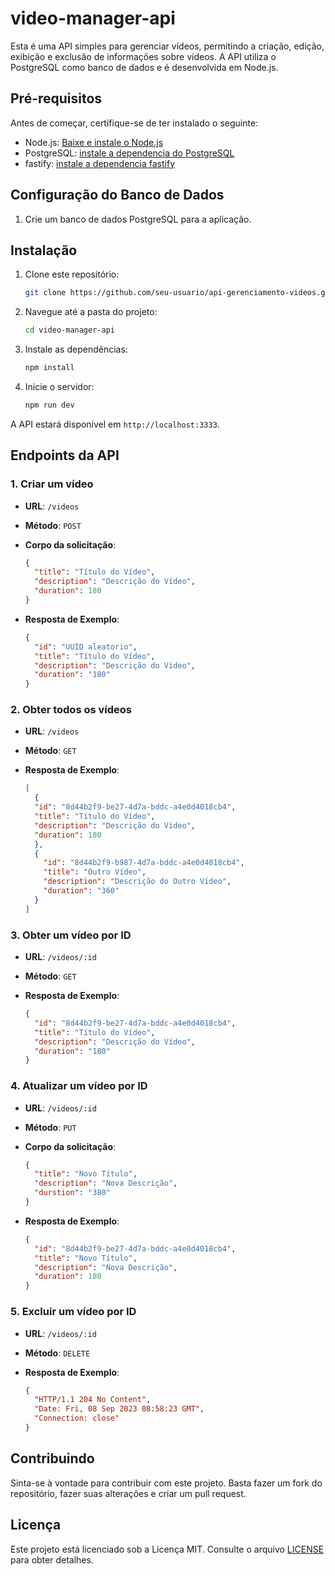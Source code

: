 # video-manager-api

Esta é uma API simples para gerenciar vídeos, permitindo a criação, edição, exibição e exclusão de informações sobre vídeos. A API utiliza o PostgreSQL como banco de dados e é desenvolvida em Node.js.

## Pré-requisitos

Antes de começar, certifique-se de ter instalado o seguinte:

- Node.js: [Baixe e instale o Node.js](https://nodejs.org/)
- PostgreSQL: [instale a dependencia do PostgreSQL](https://github.com/porsager/postgres)
- fastify: [instale a dependencia fastify ](https://fastify.dev/)

## Configuração do Banco de Dados

1. Crie um banco de dados PostgreSQL para a aplicação.

## Instalação

1. Clone este repositório:

   ```bash
   git clone https://github.com/seu-usuario/api-gerenciamento-videos.git
   ```

2. Navegue até a pasta do projeto:

   ```bash
   cd video-manager-api
   ```

3. Instale as dependências:

   ```bash
   npm install
   ```

4. Inicie o servidor:

   ```bash
   npm run dev

A API estará disponível em `http://localhost:3333`.

## Endpoints da API

### 1. Criar um vídeo

- **URL**: `/videos`
- **Método**: `POST`
- **Corpo da solicitação**:

  ```json
  {
    "title": "Título do Vídeo",
    "description": "Descrição do Vídeo",
    "duration": 180
  }
  ```

- **Resposta de Exemplo**:

  ```json
  {
    "id": "UUID aleatorio",
    "title": "Título do Vídeo",
    "description": "Descrição do Vídeo",
    "duration": "180"
  }
  ```

### 2. Obter todos os vídeos

- **URL**: `/videos`
- **Método**: `GET`
- **Resposta de Exemplo**:

  ```json
  [
    {
    "id": "8d44b2f9-be27-4d7a-bddc-a4e0d4018cb4",
    "title": "Título do Vídeo",
    "description": "Descrição do Vídeo",
    "duration": 180
    },
    {
      "id": "8d44b2f9-b987-4d7a-bddc-a4e0d4018cb4",
      "title": "Outro Vídeo",
      "description": "Descrição do Outro Vídeo",
      "duration": "360"
    }
  ]
  ```

### 3. Obter um vídeo por ID

- **URL**: `/videos/:id`
- **Método**: `GET`
- **Resposta de Exemplo**:

  ```json
  {
    "id": "8d44b2f9-be27-4d7a-bddc-a4e0d4018cb4",
    "title": "Título do Vídeo",
    "description": "Descrição do Vídeo",
    "duration": "180"
  }
  ```

### 4. Atualizar um vídeo por ID

- **URL**: `/videos/:id`
- **Método**: `PUT`
- **Corpo da solicitação**:

  ```json
  {
    "title": "Novo Título",
    "description": "Nova Descrição",
    "durstion": "380"
  }
  ```

- **Resposta de Exemplo**:

  ```json
  {
    "id": "8d44b2f9-be27-4d7a-bddc-a4e0d4018cb4",
    "title": "Novo Título",
    "description": "Nova Descrição",
    "duration": 180
  }
  ```

### 5. Excluir um vídeo por ID

- **URL**: `/videos/:id`
- **Método**: `DELETE`
- **Resposta de Exemplo**:

  ```json
  {
    "HTTP/1.1 204 No Content",
    "Date: Fri, 08 Sep 2023 08:58:23 GMT",
    "Connection: close"
  }
  ```

## Contribuindo

Sinta-se à vontade para contribuir com este projeto. Basta fazer um fork do repositório, fazer suas alterações e criar um pull request.

## Licença

Este projeto está licenciado sob a Licença MIT. Consulte o arquivo [LICENSE](LICENSE) para obter detalhes.
